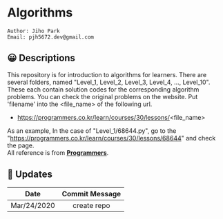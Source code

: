 # Algorithms

````
Author: Jiho Park
Email: pjh5672.dev@gmail.com
````

## :grinning: Descriptions

This repository is for introduction to algorithms for learners. There are several folders, named "Level_1, Level_2, Level_3, Level_4, ..., Level_10". These each contain solution codes for the corresponding algorithm problems. You can check the original problems on the website. Put 'filename' into the <file_name> of the following url.   

- https://programmers.co.kr/learn/courses/30/lessons/<file_name>  

As an example, In the case of "Level_1/68644.py", go to the "https://programmers.co.kr/learn/courses/30/lessons/68644" and check the page.  
All reference is from **[Programmers](https://programmers.co.kr/top_programmers/introduce)**.     


## :memo: Updates

| Date | Commit Message |
|:-----:|:-----:|
| Mar/24/2020 | create repo |
